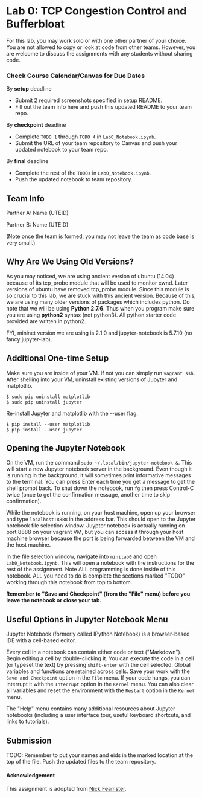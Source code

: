 # Lab 0: TCP Congestion Control and Bufferbloat

For this lab, you may work solo or with one other partner of your choice. 
You are not allowed to copy or look at code from other teams. However, 
you are welcome to discuss the assignments with any students without sharing code.

### Check Course Calendar/Canvas for Due Dates 
By **setup** deadline
* Submit 2 required screenshots specified in [setup README](../setup/README.md).
* Fill out the team info here and push this updated README to your team repo. 

By **checkpoint** deadline
* Complete `TODO 1` through `TODO 4` in `Lab0_Notebook.ipynb`.
* Submit the URL of your team repository to Canvas and push your updated notebook to your team repo.

By **final** deadline
* Complete the rest of the `TODOs` in `Lab0_Notebook.ipynb`.
* Push the updated notebook to team repository. 

## Team Info

Partner A: Name (UTEID)

Partner B: Name (UTEID) 

(Note once the team is formed, you may not leave the team as code base is very small.)

## Why Are We Using Old Versions?

As you may noticed, we are using ancient version of ubuntu (14.04) 
because of its tcp_probe module that will be used to monitor cwnd.
Later versions of ubuntu have removed tcp_probe module. 
Since this module is so crucial to this lab, we are stuck with this ancient version.
Because of this, we are using many older versions of packages which includes python. 
Do note that we will be using **Python 2.7.6**. Thus when you program make sure 
you are using **python2** syntax (not python3). All python starter code provided are written in python2. 

FYI, mininet version we are using is 2.1.0 and jupyter-notebook is 5.7.10 (no fancy jupyter-lab).

## Additional One-time Setup

Make sure you are inside of your VM. If not you can simply run `vagrant ssh`.
After shelling into your VM, uninstall existing versions of Jupyter and
matplotlib.

```
$ sudo pip uninstall matplotlib
$ sudo pip uninstall jupyter
```

Re-install Jupyter and matplotlib with the --user flag.

```
$ pip install --user matplotlib
$ pip install --user jupyter
```
## Opening the Jupyter Notebook

On the VM, run the command `sudo ~/.local/bin/jupyter-notebook &`. This will
start a new Jupyter notebook server in the background. Even though it is
running in the background, it will sometimes print informative messages to the
terminal. You can press Enter each time you get a message to get the shell
prompt back. To shut down the notebook, run `fg` then press Control-C twice
(once to get the confirmation message, another time to skip confirmation).

While the notebook is running, on your host machine, open up your browser and
type `localhost:8888` in the address bar. This should open to the Jupyter
notebook file selection window.  Juypter notebook is actually running on port
8888 on your vagrant VM, but you can access it through your host machine
browser because the port is being forwarded between the VM and the host
machine.  

In the file selection window, navigate into `minilab0` and open `Lab0_Notebook.ipynb`. 
This will open a notebook with the instructions
for the rest of the assignment. Note ALL programming is done inside of this notebook. 
ALL you need to do is complete the sections marked "TODO" working through this notebook 
from top to bottom.

**Remember to "Save and Checkpoint" (from the "File" menu) before you leave the
notebook or close your tab.**  

## Useful Options in Jupyter Notebook Menu

Jupyter Notebook (formerly called IPython Notebook) is a browser-based IDE with
a cell-based editor.

Every cell in a notebook can contain either code or text ("Markdown"). Begin
editing a cell by double-clicking it. You can execute the code in a cell (or
typeset the text) by pressing `shift-enter` with the cell selected.  Global
variables and functions are retained across cells. Save your work with the
`Save and Checkpoint` option in the `File` menu. If your code hangs, you can
interrupt it with the `Interrupt` option in the `Kernel` menu.  You can also
clear all variables and reset the environment with the `Restart` option in the
`Kernel` menu.

The "Help" menu contains many additional resources about Jupyter notebooks
(including a user interface tour, useful keyboard shortcuts, and links to
tutorials).

## Submission

TODO: Remember to put your names and eids in the marked location at the top of the
file. Push the updated files to the team repository. 

#### Acknowledgement
This assignment is adopted from [Nick Feamster](https://computernetworksbook.com/resources.html).
